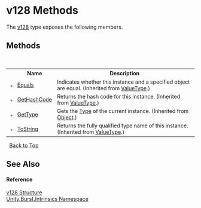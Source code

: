 # v128 Methods
 

The <a href="T_Unity_Burst_Intrinsics_v128">v128</a> type exposes the following members.


## Methods
&nbsp;<table><tr><th></th><th>Name</th><th>Description</th></tr><tr><td>![Public method](media/pubmethod.gif "Public method")</td><td><a href="https://docs.microsoft.com/dotnet/api/system.valuetype.equals#system-valuetype-equals(system-object)" target="_blank" rel="noopener noreferrer">Equals</a></td><td>
Indicates whether this instance and a specified object are equal.
 (Inherited from <a href="https://docs.microsoft.com/dotnet/api/system.valuetype" target="_blank" rel="noopener noreferrer">ValueType</a>.)</td></tr><tr><td>![Public method](media/pubmethod.gif "Public method")</td><td><a href="https://docs.microsoft.com/dotnet/api/system.valuetype.gethashcode#system-valuetype-gethashcode" target="_blank" rel="noopener noreferrer">GetHashCode</a></td><td>
Returns the hash code for this instance.
 (Inherited from <a href="https://docs.microsoft.com/dotnet/api/system.valuetype" target="_blank" rel="noopener noreferrer">ValueType</a>.)</td></tr><tr><td>![Public method](media/pubmethod.gif "Public method")</td><td><a href="https://docs.microsoft.com/dotnet/api/system.object.gettype#system-object-gettype" target="_blank" rel="noopener noreferrer">GetType</a></td><td>
Gets the <a href="https://docs.microsoft.com/dotnet/api/system.type" target="_blank" rel="noopener noreferrer">Type</a> of the current instance.
 (Inherited from <a href="https://docs.microsoft.com/dotnet/api/system.object" target="_blank" rel="noopener noreferrer">Object</a>.)</td></tr><tr><td>![Public method](media/pubmethod.gif "Public method")</td><td><a href="https://docs.microsoft.com/dotnet/api/system.valuetype.tostring#system-valuetype-tostring" target="_blank" rel="noopener noreferrer">ToString</a></td><td>
Returns the fully qualified type name of this instance.
 (Inherited from <a href="https://docs.microsoft.com/dotnet/api/system.valuetype" target="_blank" rel="noopener noreferrer">ValueType</a>.)</td></tr></table>&nbsp;
<a href="#v128-methods">Back to Top</a>

## See Also


#### Reference
<a href="T_Unity_Burst_Intrinsics_v128">v128 Structure</a><br /><a href="N_Unity_Burst_Intrinsics">Unity.Burst.Intrinsics Namespace</a><br />